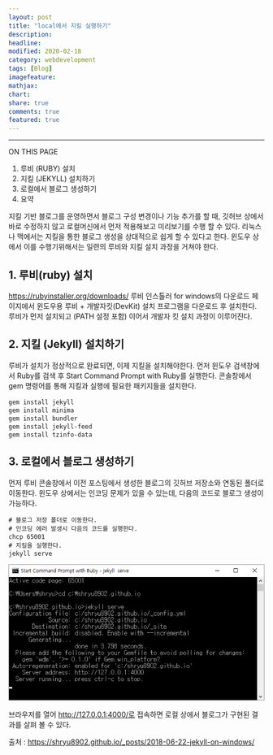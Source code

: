 ```yaml
---
layout: post
title: "local에서 지킬 실행하기"
description:
headline:
modified: 2020-02-18
category: webdevelopment
tags: [Blog]
imagefeature:
mathjax:
chart:
share: true
comments: true
featured: true
---
```


---

ON THIS PAGE

1. 루비 (RUBY) 설치
2. 지킬 (JEKYLL) 설치하기
3. 로컬에서 블로그 생성하기
4. 요약

지킬 기반 블로그를 운영하면서 블로그 구성 변경이나 기능 추가를 할 때, 깃허브 상에서 바로 수정하지 않고 로컬머신에서 먼저 적용해보고 미리보기를 수행 할 수 있다. 리눅스나 맥에서는 지킬을 통한 블로그 생성을 상대적으로 쉽게 할 수 있다고 한다. 윈도우 상에서 이를 수행기위해서는 일련의 루비와 지킬 설치 과정을 거쳐야 한다.

## 1. 루비(ruby) 설치

<https://rubyinstaller.org/downloads/>
루비 인스톨러 for windows의 다운로드 페이지에서 윈도우용 루비 + 개발자킷(DevKit) 설치 프로그램을 다운로드 후 설치한다. 루비가 먼저 설치되고 (PATH 설정 포함) 이어서 개발자 킷 설치 과정이 이루어진다.

## 2. 지킬 (Jekyll) 설치하기

루비가 설치가 정상적으로 완료되면, 이제 지킬을 설치해야한다. 먼저 윈도우 검색창에서 Ruby를 검색 후 Start Command Prompt with Ruby를 실행한다.
콘솔창에서 gem 명령어를 통해 지킬과 실행에 필요한 패키지들을 설치한다.

```
gem install jekyll
gem install minima
gem install bundler
gem install jekyll-feed
gem install tzinfo-data
```

## 3. 로컬에서 블로그 생성하기

먼저 루비 콘솔창에서 이전 포스팅에서 생성한 블로그의 깃허브 저장소와 연동된 폴더로 이동한다. 윈도우 상에서는 인코딩 문제가 있을 수 있는데, 다음의 코드로 블로그 생성이 가능하다.

```
# 블로그 저장 폴더로 이동한다.
# 인코딩 에러 발생시 다음의 코드를 실행한다.
chcp 65001
# 지킬을 실행한다.
jekyll serve
```

![실행결과](https://github.com/lsh58/lsh58.github.io/blob/master/images/ruby_command_2.png?raw=true)

브라우저를 열어 http://127.0.0.1:4000/로 접속하면 로컬 상에서 블로그가 구현된 결과를 살펴 볼 수 있다.

출처 : https://shryu8902.github.io/_posts/2018-06-22-jekyll-on-windows/
